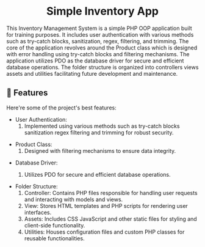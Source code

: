 <h1 align="center" id="title">Simple Inventory App</h1>

<p id="description">
  This Inventory Management System is a simple PHP OOP application built for
  training purposes. It includes user authentication with various methods such
  as try-catch blocks, sanitization, regex, filtering, and trimming. The core of the
  application revolves around the Product class which is designed with error
  handling using try-catch blocks and filtering mechanisms. The application
  utilizes PDO as the database driver for secure and efficient database
  operations. The folder structure is organized into controllers views assets
  and utilities facilitating future development and maintenance.
</p>

<h2>🧐 Features</h2>

Here're some of the project's best features:

<ul>
  <li>
    User Authentication:
    <ol>
      <li>
        Implemented using various methods such as try-catch blocks sanitization
        regex filtering and trimming for robust security.
      </li>
    </ol>
  </li>
</ul>
<ul>
  <li>
    Product Class:
    <ol>
      <li>
        Designed with filtering
        mechanisms to ensure data integrity.
      </li>
    </ol>
  </li>
</ul>
<ul>
  <li>Database Driver:</li>
  <ol>
    <li>Utilizes PDO for secure and efficient database operations.</li>
  </ol>
</ul>
<ul>
  <li>
    Folder Structure:
    <ol>
      <li>
        Controller: Contains PHP files responsible for handling user requests
        and interacting with models and views.
      </li>
      <li>
        View: Stores HTML templates and PHP scripts for rendering user
        interfaces.
      </li>
      <li>
        Assets: Includes CSS JavaScript and other static files for styling and
        client-side functionality.
      </li>
      <li>
        Utilities: Houses configuration files and custom PHP classes for
        reusable functionalities.
      </li>
    </ol>
  </li>
</ul>
